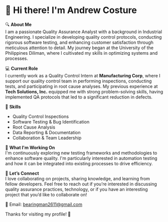 # 👋 Hi there! I'm Andrew Costure

🔍 **About Me**  
I am a passionate Quality Assurance Analyst with a background in Industrial Engineering. I specialize in developing quality control protocols, conducting rigorous software testing, and enhancing customer satisfaction through meticulous attention to detail. My journey began at the University of the Philippines Diliman, where I cultivated my skills in optimizing systems and processes.

💻 **Current Role**  
I currently work as a Quality Control Intern at **Manufacturing Corp**, where I support our quality control team in performing inspections, conducting tests, and participating in root cause analyses. My previous experience at **Tech Solutions, Inc.** equipped me with strong problem-solving skills, having implemented QA protocols that led to a significant reduction in defects.

🔧 **Skills**  
- Quality Control Inspections  
- Software Testing & Bug Identification  
- Root Cause Analysis  
- Data Reporting & Documentation
- Collaboration & Team Leadership

🌱 **What I'm Working On**  
I'm continuously exploring new testing frameworks and methodologies to enhance software quality. I'm particularly interested in automation testing and how it can be integrated into existing processes to drive efficiency.

🌟 **Let’s Connect**  
I love collaborating on projects, sharing knowledge, and learning from fellow developers. Feel free to reach out if you’re interested in discussing quality assurance practices, technology, or if you have an interesting project that you’d like to collaborate on!

📧 Email: [bearingman2611@gmail.com](mailto:bearingman2611@gmail.com)

Thanks for visiting my profile! 🚀
